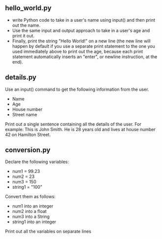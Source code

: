 ## hello_world.py
- write Python code to take in a user's name using input() and then print out the name.
- Use the same input and output approach to take in a user's age and print it out.
- Finally, print the string "Hello World!" on a new line (the new line will happen by default if you use a separate print statement to the one you used immediately above to print out the age,
because each print statement automatically inserts an "enter", or newline instruction, at the end).

## details.py
Use an input() command to get the following information from the user.
- Name
- Age
- House number
- Street name

Print out a single sentence containing all the details of the user.
For example:
This is John Smith. He is 28 years old and lives at house number 42 on Hamilton Street.

## conversion.py
Declare the following variables:
- num1 = 99.23
- num2 = 23
- num3 = 150
- string1 = "100"

Convert them as follows:
- num1 into an integer
- num2 into a float
- num3 into a String
- string1 into an integer

Print out all the variables on separate lines
